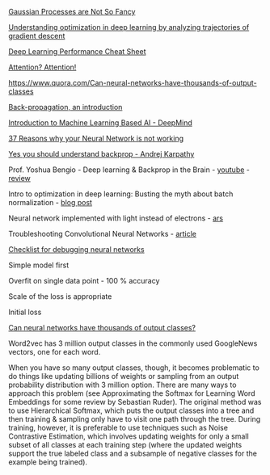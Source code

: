 [Gaussian Processes are Not So Fancy](https://planspace.org/20181226-gaussian_processes_are_not_so_fancy/)

[Understanding optimization in deep learning by analyzing trajectories of gradient descent](http://www.offconvex.org/2018/11/07/optimization-beyond-landscape/)

[Deep Learning Performance Cheat Sheet](https://towardsdatascience.com/deep-learning-performance-cheat-sheet-21374b9c4f45)

[Attention? Attention!](https://lilianweng.github.io/lil-log/2018/06/24/attention-attention.html)

https://www.quora.com/Can-neural-networks-have-thousands-of-output-classes

[Back-propagation, an introduction](http://www.offconvex.org/2016/12/20/backprop/)

[Introduction to Machine Learning Based AI - DeepMind](https://www.youtube.com/watch?v=iOh7QUZGyiU&list=PLqYmG7hTraZDNJre23vqCGIVpfZ_K2RZs)

[37 Reasons why your Neural Network is not working](https://blog.slavv.com/37-reasons-why-your-neural-network-is-not-working-4020854bd607)

[Yes you should understand backprop - Andrej Karpathy](https://medium.com/@karpathy/yes-you-should-understand-backprop-e2f06eab496b)

Prof. Yoshua Bengio - Deep learning & Backprop in the Brain - [youtube](https://www.youtube.com/watch?v=FhRW77rZUS8) - [review](https://github.com/ADGEfficiency/personal/blob/master/reviews/work/Bengio_backprop_brain.md)

Intro to optimization in deep learning: Busting the myth about batch normalization - [blog post](https://blog.paperspace.com/busting-the-myths-about-batch-normalization/)

Neural network implemented with light instead of electrons - [ars](https://arstechnica.com/science/2018/07/neural-network-implemented-with-light-instead-of-electrons/)

Troubleshooting Convolutional Neural Networks - [article](https://gist.github.com/zeyademam/0f60821a0d36ea44eef496633b4430fc)

[Checklist for debugging neural networks](https://towardsdatascience.com/checklist-for-debugging-neural-networks-d8b2a9434f21)

Simple model first

Overfit on single data point - 100 % accuracy

Scale of the loss is appropriate

Initial loss

[Can neural networks have thousands of output classes?](https://www.quora.com/Can-neural-networks-have-thousands-of-output-classes)

Word2vec has 3 million output classes in the commonly used GoogleNews vectors, one for each word.

When you have so many output classes, though, it becomes problematic to do things like updating billions of weights or sampling from an output probability distribution with 3 million option. There are many ways to approach this problem (see Approximating the Softmax for Learning Word Embeddings for some review by Sebastian Ruder). The original method was to use Hierarchical Softmax, which puts the output classes into a tree and then training & sampling only have to visit one path through the tree. During training, however, it is preferable to use techniques such as Noise Contrastive Estimation, which involves updating weights for only a small subset of all classes at each training step (where the updated weights support the true labeled class and a subsample of negative classes for the example being trained).
